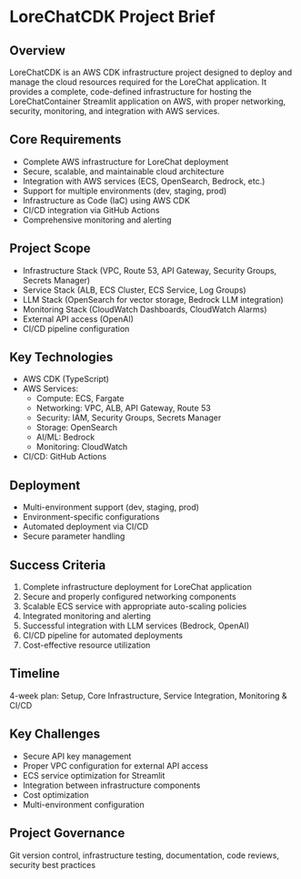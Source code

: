 # LoreChatCDK Project Brief

## Overview
LoreChatCDK is an AWS CDK infrastructure project designed to deploy and manage the cloud resources required for the LoreChat application. It provides a complete, code-defined infrastructure for hosting the LoreChatContainer Streamlit application on AWS, with proper networking, security, monitoring, and integration with AWS services.

## Core Requirements
- Complete AWS infrastructure for LoreChat deployment
- Secure, scalable, and maintainable cloud architecture
- Integration with AWS services (ECS, OpenSearch, Bedrock, etc.)
- Support for multiple environments (dev, staging, prod)
- Infrastructure as Code (IaC) using AWS CDK
- CI/CD integration via GitHub Actions
- Comprehensive monitoring and alerting

## Project Scope
- Infrastructure Stack (VPC, Route 53, API Gateway, Security Groups, Secrets Manager)
- Service Stack (ALB, ECS Cluster, ECS Service, Log Groups)
- LLM Stack (OpenSearch for vector storage, Bedrock LLM integration)
- Monitoring Stack (CloudWatch Dashboards, CloudWatch Alarms)
- External API access (OpenAI)
- CI/CD pipeline configuration

## Key Technologies
- AWS CDK (TypeScript)
- AWS Services:
  - Compute: ECS, Fargate
  - Networking: VPC, ALB, API Gateway, Route 53
  - Security: IAM, Security Groups, Secrets Manager
  - Storage: OpenSearch
  - AI/ML: Bedrock
  - Monitoring: CloudWatch
- CI/CD: GitHub Actions

## Deployment
- Multi-environment support (dev, staging, prod)
- Environment-specific configurations
- Automated deployment via CI/CD
- Secure parameter handling

## Success Criteria
1. Complete infrastructure deployment for LoreChat application
2. Secure and properly configured networking components
3. Scalable ECS service with appropriate auto-scaling policies
4. Integrated monitoring and alerting
5. Successful integration with LLM services (Bedrock, OpenAI)
6. CI/CD pipeline for automated deployments
7. Cost-effective resource utilization

## Timeline
4-week plan: Setup, Core Infrastructure, Service Integration, Monitoring & CI/CD

## Key Challenges
- Secure API key management
- Proper VPC configuration for external API access
- ECS service optimization for Streamlit
- Integration between infrastructure components
- Cost optimization
- Multi-environment configuration

## Project Governance
Git version control, infrastructure testing, documentation, code reviews, security best practices
